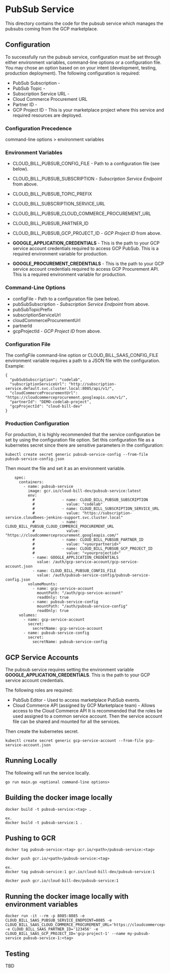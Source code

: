 # PubSub Service
This directory contains the code for the pubsub service which manages the 
pubsubs coming from the GCP marketplace.

## Configuration
To successfully run the pubsub service, configuration must be set through either environment variables, command-line options or a configuration file. You may chose an option based on on your intent (development, testing, production deployment). The following configuration is required:

* PubSub Subscription -
* PubSub Topic -
* Subscription Service URL -
* Cloud Commerce Procurement URL
* Partner ID -
* GCP Project ID - This is your marketplace project where this service and required resources are deployed.

### Configuration Precedence
command-line options > environment variables

### Environment Variables
* CLOUD_BILL_PUBSUB_CONFIG_FILE - Path to a configuration file (see below).
* CLOUD_BILL_PUBSUB_SUBSCRIPTION - _Subscription Service Endpoint_ from above.
* CLOUD_BILL_PUBSUB_TOPIC_PREFIX
* CLOUD_BILL_SUBSCRIPTION_SERVICE_URL
* CLOUD_BILL_PUBSUB_CLOUD_COMMERCE_PROCUREMENT_URL
* CLOUD_BILL_PUBSUB_PARTNER_ID
* CLOUD_BILL_PUBSUB_GCP_PROJECT_ID - _GCP Project ID_ from above.

* **GOOGLE_APPLICATION_CREDENTIALS** - This is the path to your GCP service account credentials required to access GCP PubSub. This is a required environment variable for production.
* **GOOGLE_PROCUREMENT_CREDENTIALS** - This is the path to your GCP service account credentials required to access GCP Procurement API. This is a required environment variable for production.

### Command-Line Options
* configFile - Path to a configuration file (see below).
* pubSubSubscription - _Subscription Service Endpoint_ from above.
* pubSubTopicPrefix
* subscriptionServiceUrl
* cloudCommerceProcurementUrl
* partnerId
* gcpProjectId - _GCP Project ID_ from above.

### Configuration File
The configFile command-line option or CLOUD_BILL_SAAS_CONFIG_FILE environment variable requires a path to a JSON file with the configuration. Example:
```
{
  "pubSubSubscription": "codelab",
  "subscriptionServiceUrl": "http://subscription-service.default.svc.cluster.local:8085/api/v1/",
  "cloudCommerceProcurementUrl": "https://cloudcommerceprocurement.googleapis.com/v1/",
  "partnerId": "DEMO-codelab-project",
  "gcpProjectId": "cloud-bill-dev"
}
```

### Production Configuration
For production, it is highly recommended that the service configuration be set by using the configuration file option. Set this configuration file as a kubernetes secret since there are sensitive parameters in the configuration:

```
kubectl create secret generic pubsub-service-config --from-file pubsub-service-config.json
```

Then mount the file and set it as an environment variable.

```
    spec:
      containers:
        - name: pubsub-service
          image: gcr.io/cloud-bill-dev/pubsub-service:latest
          env:
            #            - name: CLOUD_BILL_PUBSUB_SUBSCRIPTION
            #              value: "codelab"
            #            - name: CLOUD_BILL_SUBSCRIPTION_SERVICE_URL
            #              value: "https://subscription-service.cloudbees-jenkins-support.svc.cluster.local"
            #            - name: CLOUD_BILL_PUBSUB_CLOUD_COMMERCE_PROCUREMENT_URL
            #              value: "https://cloudcommerceprocurement.googleapis.com/"
            #            - name: CLOUD_BILL_PUBSUB_PARTNER_ID
            #              value: "<yourpartnerid>"
            #            - name: CLOUD_BILL_PUBSUB_GCP_PROJECT_ID
            #              value: "<yourprojectid>"
            - name: GOOGLE_APPLICATION_CREDENTIALS
              value: /auth/gcp-service-account/gcp-service-account.json
            - name: CLOUD_BILL_PUBSUB_CONFIG_FILE
              value: /auth/pubsub-service-config/pubsub-service-config.json
          volumeMounts:
            - name: gcp-service-account
              mountPath: "/auth/gcp-service-account"
              readOnly: true
            - name: pubsub-service-config
              mountPath: "/auth/pubsub-service-config"
              readOnly: true
      volumes:
        - name: gcp-service-account
          secret:
            secretName: gcp-service-account
        - name: pubsub-service-config
          secret:
            secretName: pubsub-service-config
```

## GCP Service Accounts
The pubsub service requires setting the environment variable **GOOGLE_APPLICATION_CREDENTIALS**. This is the path to your GCP service account credentials.

The following roles are required:
* PubSub Editor - Used to access marketplace PubSub events.
* Cloud Commerce API (assigned by GCP Marketplace team) - Allows access to the Cloud Commerce API
It is recommended that the roles be used assigned to a common service account. Then the service account file can be shared and mounted for all the services.

Then create the kubernetes secret.
```
kubectl create secret generic gcp-service-account --from-file gcp-service-account.json
```

## Running Locally
The following will run the service locally.
```
go run main.go <optional command-line options>
```

## Building the docker image locally
```
docker build -t pubsub-service:<tag> .

ex.
docker build -t pubsub-service:1 .
```

## Pushing to GCR
```
docker tag pubsub-service:<tag> gcr.io/<path>/pubsub-service:<tag>

docker push gcr.io/<path>/pubsub-service:<tag>

ex.
docker tag pubsub-service:1 gcr.io/cloud-bill-dev/pubsub-service:1

docker push gcr.io/cloud-bill-dev/pubsub-service:1

```

## Running the docker image locally with environment variables
```
docker run -it --rm -p 8085:8085 -e CLOUD_BILL_SAAS_PUBSUB_SERVICE_ENDPOINT=8085 -e CLOUD_BILL_SAAS_CLOUD_COMMERCE_PROCUREMENT_URL='https://cloudcommerceprocurement.googleapis.com/' -e CLOUD_BILL_SAAS_PARTNER_ID='123456' -e CLOUD_BILL_SAAS_GCP_PROJECT_ID='gcp-project-1' --name my-pubsub-service pubsub-service-1:<tag>

```

## Testing
TBD
